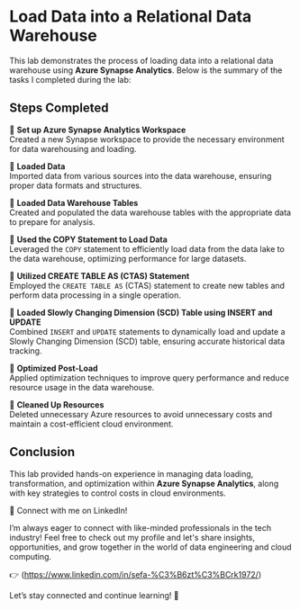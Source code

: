 # Load Data into a Relational Data Warehouse

This lab demonstrates the process of loading data into a relational data warehouse using **Azure Synapse Analytics**. Below is the summary of the tasks I completed during the lab:

## Steps Completed

💎 **Set up Azure Synapse Analytics Workspace**  
   Created a new Synapse workspace to provide the necessary environment for data warehousing and loading.

💎 **Loaded Data**  
   Imported data from various sources into the data warehouse, ensuring proper data formats and structures.

💎 **Loaded Data Warehouse Tables**  
   Created and populated the data warehouse tables with the appropriate data to prepare for analysis.

💎 **Used the COPY Statement to Load Data**  
   Leveraged the `COPY` statement to efficiently load data from the data lake to the data warehouse, optimizing performance for large datasets.

💎 **Utilized CREATE TABLE AS (CTAS) Statement**  
   Employed the `CREATE TABLE AS` (CTAS) statement to create new tables and perform data processing in a single operation.

💎 **Loaded Slowly Changing Dimension (SCD) Table using INSERT and UPDATE**  
   Combined `INSERT` and `UPDATE` statements to dynamically load and update a Slowly Changing Dimension (SCD) table, ensuring accurate historical data tracking.

💎 **Optimized Post-Load**  
   Applied optimization techniques to improve query performance and reduce resource usage in the data warehouse.

💎 **Cleaned Up Resources**  
   Deleted unnecessary Azure resources to avoid unnecessary costs and maintain a cost-efficient cloud environment.

## Conclusion

This lab provided hands-on experience in managing data loading, transformation, and optimization within **Azure Synapse Analytics**, along with key strategies to control costs in cloud environments.

🔗 Connect with me on LinkedIn!

I’m always eager to connect with like-minded professionals in the tech industry! Feel free to check out my profile and let's share insights, opportunities, and grow together in the world of data engineering and cloud computing.

👉 (https://www.linkedin.com/in/sefa-%C3%B6zt%C3%BCrk1972/)

Let’s stay connected and continue learning! 🚀
